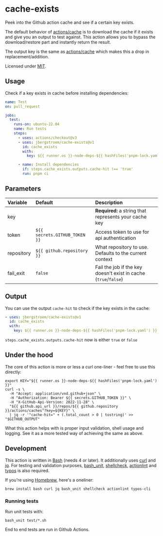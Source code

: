 # cache-exists

Peek into the Github action cache and see if a certain key exists.

The default behavior of [actions/cache][gh-cache] is to download the cache if it exists and give you
an output to test against. This action allows you to bypass the download/restore part and instantly
return the result.

The output key is the same as [actions/cache][gh-cache] which makes this a drop in replacement/addition.

Licensed under [MIT][license].

## Usage

Check if a key exists in cache before installing dependencies:

```yaml
name: Test
on: pull_request

jobs:
  test:
    runs-on: ubuntu-22.04
    name: Run tests
    steps:
      - uses: actions/checkout@v3
      - uses: jbergstroem/cache-exists@v1
        id: cache_exists
        with:
          key: ${{ runner.os }}-node-deps-${{ hashFiles('pnpm-lock.yaml') }}

      - name: Install dependencies
        if: steps.cache_exists.outputs.cache-hit !== 'true'
        run: pnpm ci
```

## Parameters

| Variable   | Default                       | Description                                                     |
| :--------- | :---------------------------- | :-------------------------------------------------------------- |
| key        |                               | **Required:** a string that represents your cache key           |
| token      | `${{ secrets.GITHUB_TOKEN }}` | Access token to use for api authentication                      |
| repository | `${{ github.repository }}`    | What repository to use. Defaults to the current context      |
| fail_exit  | `false`                       | Fail the job if the key doesn't exist in cache (`true`/`false`) |

## Output

You can use the output `cache-hit` to check if the key exists in the cache:

```yaml
- uses: jbergstroem/cache-exists@v1
  id: cache_exists
  with:
    key: ${{ runner.os }}-node-deps-${{ hashFiles('pnpm-lock.yaml') }}
```

`steps.cache_exists.outputs.cache-hit` now is either `true` or `false`

## Under the hood

The core of this action is more or less a curl one-liner - feel free to use this directly:

```shell
export KEY="${{ runner.os }}-node-deps-${{ hashFiles('pnpm-lock.yaml') }}"
curl -s \
  -H "Accept: application/vnd.github+json" \
  -H "Authorization: Bearer ${{ secrets.GITHUB_TOKEN }}" \
  -H "X-GitHub-Api-Version: 2022-11-28" \
  "${{ github.api_url }}/repos/${{ github.repository }}/actions/caches"?key=${KEY}" \
  | jq -r '"cache-hit=" + (.total_count > 0 | tostring)' >> "$GITHUB_OUTPUT"
```

What this action helps with is proper input validation, shell usage and logging. See it as a
more tested way of achieving the same as above.

## Development

This action is written in [Bash][bash] (needs 4 or later). It additionally uses [curl][curl] and [jq][jq]. For
testing and validation purposes, [bash_unit][bash_unit], [shellcheck][shellcheck], [actionlint][actionlint] and [typos][typos] is also required.

If you're using [Homebrew][brew], here's a oneliner:

```shell
brew install bash curl jq bash_unit shellcheck actionlint typos-cli
```

### Running tests

Run unit tests with:

```shell
bash_unit test/*.sh
```

End to end tests are run in Github Actions.

[gh-cache]: https://github.com/actions/cache
[bash]: https://www.gnu.org/software/bash/
[curl]: https://curl.se/
[jq]: https://stedolan.github.io/jq/
[bash_unit]: https://github.com/pgrange/bash_unit
[shellcheck]: https://www.shellcheck.net
[actionlint]: https://github.com/rhysd/actionlint
[typos]: https://crates.io/crates/typos-cli
[brew]: https://brew.sh
[license]: ./LICENSE
